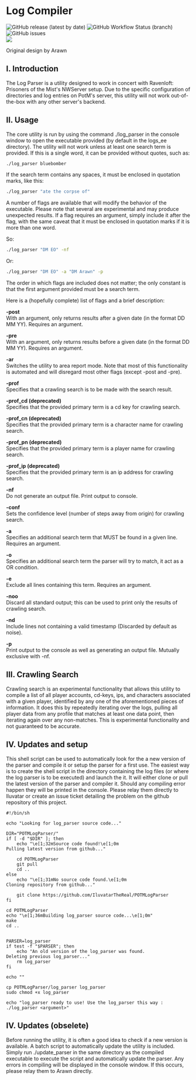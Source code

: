 
# Log Compiler
![GitHub release (latest by date)](https://img.shields.io/github/v/release/IluvatarTheReal/POTMLogParser) ![GitHub Workflow Status (branch)](https://img.shields.io/github/actions/workflow/status/IluvatarTheReal/POTMLogParser/.github/workflows/build.yml?branch=master) ![GitHub issues](https://img.shields.io/github/issues/IluvatarTheReal/POTMLogParser)   
![](https://img.shields.io/badge/platform-linux-lightgrey)  

Original design by Arawn

## I. Introduction
The Log Parser is a utility designed to work in concert with Ravenloft: Prisoners of the Mist's NWServer setup. Due to the specific configuration of directories
and log entries on PotM's server, this utility will not work out-of-the-box with any other server's backend.

## II. Usage
The core utility is run by using the command ./log_parser in the console window to open the executable provided (by default in the logs_ee directory). The 
utility will not work unless at least one search term is provided. If this is a single word, it can be provided without quotes, such as:
```bash
./log_parser bluebomber
```
If the search term contains any spaces, it must be enclosed in quotation marks, like this:
```bash
./log_parser "ate the corpse of"
```
A number of flags are available that will modify the behavior of the executable. Please note that several are experimental and may produce unexpected results. If a
flag requires an argument, simply include it after the flag, with the same caveat that it must be enclosed in quotation marks if it is more than one word.

So:
```bash
./log_parser "DM EO" -nf
```
Or:
```bash
./log_parser "DM EO" -a "DM Arawn" -p
```
The order in which flags are included does not matter; the only constant is that the first argument provided must be a search term.

Here is a (hopefully complete) list of flags and a brief description:

**-post**  
With an argument, only returns results after a given date (in the format DD MM YY). Requires an argument.

**-pre**  
With an argument, only returns results before a given date (in the format DD MM YY). Requires an argument.

**-ar**  
Switches the utility to area report mode. Note that most of this functionality is automated and will disregard most other flags (except -post and -pre).

**-prof**  
Specifies that a crawling search is to be made with the search result.

**-prof_cd (deprecated)**  
Specifies that the provided primary term is a cd key for crawling search.

**-prof_cn (deprecated)**  
Specifies that the provided primary term is a character name for crawling search.

**-prof_pn (deprecated)**  
Specifies that the provided primary term is a player name for crawling search.

**-prof_ip (deprecated)**  
Specifies that the provided primary term is an ip address for crawling search.

**-nf**  
Do not generate an output file. Print output to console.

**-conf**  
Sets the confidence level (number of steps away from origin) for crawling search.

**-a**  
Specifies an additional search term that MUST be found in a given line. Requires an argument.

**-o**  
Specifies an additional search term the parser will try to match, it act as a OR condition.

**-e**  
Exclude all lines containing this term. Requires an argument.

**-noo**  
Discard all standard output; this can be used to print only the results of crawling search.

**-nd**  
Include lines not containing a valid timestamp (Discarded by default as noise).

**-p**  
Print output to the console as well as generating an output file. Mutually exclusive with -nf.

## III. Crawling Search
Crawling search is an experimental functionality that allows this utility to compile a list of all player accounts, cd-keys, ips, and characters associated with a
given player, identified by any one of the aforementioned pieces of information. It does this by repeatedly iterating over the logs, pulling all player data from
any profile that matches at least one data point, then iterating again over any non-matches. This is experimental functionality and not guaranteed to be accurate.

## IV. Updates and setup
This shell script can be used to automatically look for the a new version of the parser and compile it or setup the parser for a first use. The easiest way is to create the shell script in the directory containing the log files (or where the log parser is to be executed) and launch the it. It will either clone or pull the latest version of the parser and compiler it. Should any compiling error happen they will be printed in the console. Please relay them directly to Iluvatar or create an issue ticket detailing the problem on the github repository of this project.

```shell
#!/bin/sh

echo "Looking for log_parser source code..."

DIR="POTMLogParser/"
if [ -d "$DIR" ]; then
    echo "\e[1;32mSource code found!\e[1;0m 
Pulling latest version from github..."
		  
	cd POTMLogParser
	git pull
	cd ..
else
	echo "\e[1;31mNo source code found.\e[1;0m
Cloning repository from github..."
		  
	git clone https://github.com/IluvatarTheReal/POTMLogParser
fi

cd POTMLogParser
echo "\e[1;36mBuilding log_parser source code...\e[1;0m"
make
cd ..


PARSER=log_parser
if test -f "$PARSER"; then
    echo "An old version of the log_parser was found.
Deleting previous log_parser..."
	rm log_parser	
fi

echo ""

cp POTMLogParser/log_parser log_parser
sudo chmod +x log_parser

echo "log_parser ready to use! Use the log_parser this way :
./log_parser <argument>"

```


## IV. Updates (obselete)
Before running the utility, it is often a good idea to check if a new version is available. A batch script to automatically update the utility is included. Simply
run ./update_parser in the same directory as the compiled executable to execute the script and automatically update the parser. Any errors in compiling will be
displayed in the console window. If this occurs, please relay them to Arawn directly.


